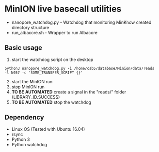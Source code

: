 # MinION live basecall utilities

* nanopore_watchdog.py - Watchdog that monitoring MinKnow created directory structure
* run_albacore.sh - Wrapper to run Albacore

## Basic usage
1. start the watchdog script on the desktop
```
python3 nanopore_watchdog.py -i /home/csb5/database/Minion/data/reads -l N057 -c 'SOME_TRANSFER_SCRIPT {}'
```
2. start the MinION run
3. stop MinION run
4. **TO BE AUTOMATED** create a signal in the "reads/" folder (LIBRARY_ID.SUCCESS)
5. **TO BE AUTOMATED** stop the watchdog 

## Dependency
* Linux OS (Tested with Ubuntu 16.04)
* rsync
* Python 3
* Python watchdog


